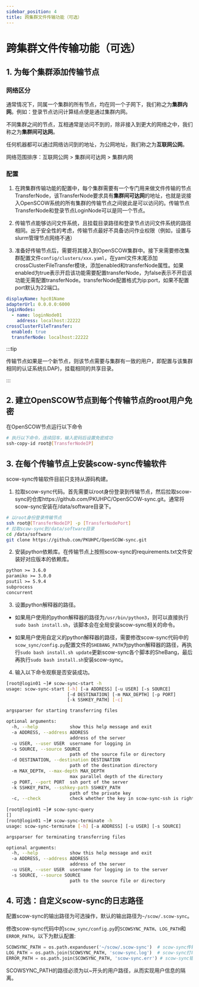 ```yaml
---
sidebar_position: 4
title: 跨集群文件传输功能（可选）
---
```

# 跨集群文件传输功能（可选）

## 1. 为每个集群添加传输节点

### 网络区分

通常情况下，同属一个集群的所有节点，均在同一个子网下，我们称之为**集群内网**。例如：登录节点访问计算结点便是通过集群内网。

不同集群之间的节点，互相通常是访问不到的，除非接入到更大的网络之中，我们称之为**集群间可达网**。

任何机器都可以通过网络访问到的地址，为公网地址，我们称之为**互联网公网**。

网络范围排序：互联网公网 > 集群间可达网 > 集群内网

### 配置

1. 在跨集群传输功能的配置中，每个集群需要有一个专门用来做文件传输的节点TransferNode，该TransferNode要求具有**集群间可达网**的地址，也就是说接入OpenSCOW系统的所有集群的传输节点之间彼此是可以访问的。传输节点TransferNode和登录节点LoginNode可以是同一个节点。

2. 传输节点能够访问文件系统，且挂载目录路径和登录节点访问文件系统的路径相同。出于安全性的考虑，传输节点最好不具备访问作业权限（例如，设置与slurm管理节点网络不通）

3. 准备好传输节点后，需要将其接入到OpenSCOW集群中。接下来需要修改集群配置文件`config/clusters/xxx.yaml`，在yaml文件末尾添加crossClusterFileTransfer模块，添加enabled和transferNode属性。如果enabled为true表示开启该功能需要配置transferNode，为false表示不开启该功能无需配置transferNode。transferNode配置格式为ip:port，如果不配置port默认为22端口。

```yaml title="config/clusters/hpc01.yaml"
displayName: hpc01Name
adapterUrl: 0.0.0.0:6000
loginNodes:
  - name: loginNode01
    address: localhost:22222
crossClusterFileTransfer:
  enabled: true
  transferNode: localhost:22222
```
:::tip

传输节点如果是一个新节点，则该节点需要与集群有一致的用户，即配置与该集群相同的认证系统(LDAP)，挂载相同的共享目录。

:::

## 2. 建立OpenSCOW节点到每个传输节点的root用户免密

在OpenSCOW节点运行以下命令
  
```bash
# 执行以下命令，连续回车，输入密码后设置免密成功
ssh-copy-id root@[TransferNodeIP]
```

## 3. 在每个传输节点上安装scow-sync传输软件

scow-sync传输软件目前只支持从源码构建。

1. 拉取scow-sync代码。首先需要以root身份登录到传输节点，然后拉取scow-sync的仓库https://github.com/PKUHPC/OpenSCOW-sync.git。通常将scow-sync安装在/data/software目录下。

```bash
# 以root身份登录传输节点
ssh root@[TransferNodeIP] -p [TransferNodePort]
# 拉取scow-sync到/data/software目录
cd /data/software
git clone https://github.com/PKUHPC/OpenSCOW-sync.git
```

2. 安装python依赖库。在传输节点上按照scow-sync的requirements.txt文件安装好对应版本的依赖库。

```txt
python >= 3.6.0
paramiko >= 3.0.0
psutil >= 5.9.4
subprocess
concurrent
```

3. 设置python解释器的路径。

  + 如果用户使用的python解释器的路径为`/usr/bin/python3`，则可以直接执行`sudo bash install.sh`，该脚本会在全局安装scow-sync相关的命令。

  + 如果用户使用自定义的python解释器的路径，需要修改scow-sync代码中的`scow_sync/config.py`配置文件的`SHEBANG_PATH`为python解释器的路径，再执行`sudo bash install.sh update`更新scow-sync各个脚本的SheBang，最后再执行`sudo bash install.sh`安装scow-sync。

4. 输入以下命令观察是否安装成功。

```bash
[root@login01 ~]# scow-sync-start -h
usage: scow-sync-start [-h] [-a ADDRESS] [-u USER] [-s SOURCE]
                       [-d DESTINATION] [-m MAX_DEPTH] [-p PORT]
                       [-k SSHKEY_PATH] [-c]

argsparser for starting transferring files

optional arguments:
  -h, --help            show this help message and exit
  -a ADDRESS, --address ADDRESS
                        address of the server
  -u USER, --user USER  username for logging in
  -s SOURCE, --source SOURCE
                        path of the source file or directory
  -d DESTINATION, --destination DESTINATION
                        path of the destination directory
  -m MAX_DEPTH, --max-depth MAX_DEPTH
                        max parallel depth of the directory
  -p PORT, --port PORT  ssh port of the server
  -k SSHKEY_PATH, --sshkey-path SSHKEY_PATH
                        path of the private key
  -c, --check           check whether the key in scow-sync-ssh is right
  
[root@login01 ~]# scow-sync-query
[]
[root@login01 ~]# scow-sync-terminate -h
usage: scow-sync-terminate [-h] [-a ADDRESS] [-u USER] [-s SOURCE]

argsparser for terminating transferring files

optional arguments:
  -h, --help            show this help message and exit
  -a ADDRESS, --address ADDRESS
                        address of the server
  -u USER, --user USER  username for logging in to the server
  -s SOURCE, --source SOURCE
                        path to the source file or directory
```

## 4. 可选：自定义scow-sync的日志路径

配置scow-sync的输出路径为可选操作，默认的输出路径为`~/scow/.scow-sync`。

修改scow-sync代码中的`scow_sync/config.py`的`SCOWSYNC_PATH`、`LOG_PATH`和`ERROR_PATH`，以下为默认配置:

```python
SCOWSYNC_PATH = os.path.expanduser('~/scow/.scow-sync')  # scow-sync传输文件进度保存目录
LOG_PATH = os.path.join(SCOWSYNC_PATH, 'scow-sync.log')  # scow-sync打印日志目录
ERROR_PATH = os.path.join(SCOWSYNC_PATH, 'scow-sync.err') # scow-sync错误日志目录
```

SCOWSYNC_PATH的路径必须为以~开头的用户路径，从而实现用户信息的隔离。
